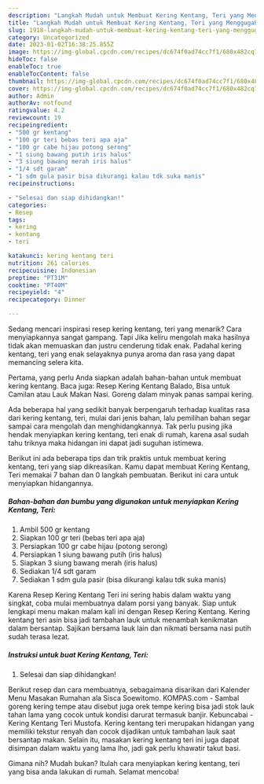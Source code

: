 ```yaml
---
description: "Langkah Mudah untuk Membuat Kering Kentang, Teri yang Menggugah Selera, Buat Buka Puasa Enak"
title: "Langkah Mudah untuk Membuat Kering Kentang, Teri yang Menggugah Selera, Buat Buka Puasa Enak"
slug: 1918-langkah-mudah-untuk-membuat-kering-kentang-teri-yang-menggugah-selera-buat-buka-puasa-enak
category: Uncategorized
date: 2023-01-02T16:38:25.855Z
image: https://img-global.cpcdn.com/recipes/dc674f0ad74cc7f1/680x482cq70/kering-kentang-teri-foto-resep-utama.jpg
hideToc: false
enableToc: true
enableTocContent: false
thumbnail: https://img-global.cpcdn.com/recipes/dc674f0ad74cc7f1/680x482cq70/kering-kentang-teri-foto-resep-utama.jpg
cover: https://img-global.cpcdn.com/recipes/dc674f0ad74cc7f1/680x482cq70/kering-kentang-teri-foto-resep-utama.jpg
author: Admin
authorAv: notfound
ratingvalue: 4.2
reviewcount: 19
recipeingredient:
- "500 gr kentang"
- "100 gr teri bebas teri apa aja"
- "100 gr cabe hijau potong serong"
- "1 siung bawang putih iris halus"
- "3 siung bawang merah iris halus"
- "1/4 sdt garam"
- "1 sdm gula pasir bisa dikurangi kalau tdk suka manis"
recipeinstructions:

- "Selesai dan siap dihidangkan!"
categories:
- Resep
tags:
- kering
- kentang
- teri

katakunci: kering kentang teri 
nutrition: 261 calories
recipecuisine: Indonesian
preptime: "PT31M"
cooktime: "PT40M"
recipeyield: "4"
recipecategory: Dinner

---
```



Sedang mencari inspirasi resep kering kentang, teri yang menarik? Cara menyiapkannya sangat gampang. Tapi Jika keliru mengolah maka hasilnya tidak akan memuaskan dan justru cenderung tidak enak. Padahal kering kentang, teri yang enak selayaknya punya aroma dan rasa yang dapat memancing selera kita.


Pertama, yang perlu Anda siapkan adalah bahan-bahan untuk membuat kering kentang. Baca juga: Resep Kering Kentang Balado, Bisa untuk Camilan atau Lauk Makan Nasi. Goreng dalam minyak panas sampai kering.

Ada beberapa hal yang sedikit banyak berpengaruh terhadap kualitas rasa dari kering kentang, teri, mulai dari jenis bahan, lalu pemilihan bahan segar sampai cara mengolah dan menghidangkannya. Tak perlu pusing jika hendak menyiapkan kering kentang, teri enak di rumah, karena asal sudah tahu triknya maka hidangan ini dapat jadi suguhan istimewa.


Berikut ini ada beberapa tips dan trik praktis untuk membuat kering kentang, teri yang siap dikreasikan. Kamu dapat membuat Kering Kentang, Teri memakai 7 bahan dan 0 langkah pembuatan. Berikut ini cara untuk menyiapkan hidangannya.

<!--inarticleads1-->

##### Bahan-bahan dan bumbu yang digunakan untuk menyiapkan Kering Kentang, Teri:

1. Ambil 500 gr kentang
1. Siapkan 100 gr teri (bebas teri apa aja)
1. Persiapkan 100 gr cabe hijau (potong serong)
1. Persiapkan 1 siung bawang putih (iris halus)
1. Siapkan 3 siung bawang merah (iris halus)
1. Sediakan 1/4 sdt garam
1. Sediakan 1 sdm gula pasir (bisa dikurangi kalau tdk suka manis)


Karena Resep Kering Kentang Teri ini sering habis dalam waktu yang singkat, coba mulai membuatnya dalam porsi yang banyak. Siap untuk lengkapi menu makan malam kali ini dengan Resep Kering Kentang. Kering kentang teri asin bisa jadi tambahan lauk untuk menambah kenikmatan dalam bersantap. Sajikan bersama lauk lain dan nikmati bersama nasi putih sudah terasa lezat. 

<!--inarticleads2-->

##### Instruksi untuk buat Kering Kentang, Teri:


1. Selesai dan siap dihidangkan!

Berikut resep dan cara membuatnya, sebagaimana disarikan dari Kalender Menu Masakan Rumahan ala Sisca Soewitomo. KOMPAS.com - Sambal goreng kering tempe atau disebut juga orek tempe kering bisa jadi stok lauk tahan lama yang cocok untuk kondisi darurat termasuk banjir. Kebuncabai - Kering Kentang Teri Mustofa. Kering kentang teri merupakan hidangan yang memiliki tekstur renyah dan cocok dijadikan untuk tambahan lauk saat bersantap makan. Selain itu, masakan kering kentang teri ini juga dapat disimpan dalam waktu yang lama lho, jadi gak perlu khawatir takut basi. 

Gimana nih? Mudah bukan? Itulah cara menyiapkan kering kentang, teri yang bisa anda lakukan di rumah. Selamat mencoba!
